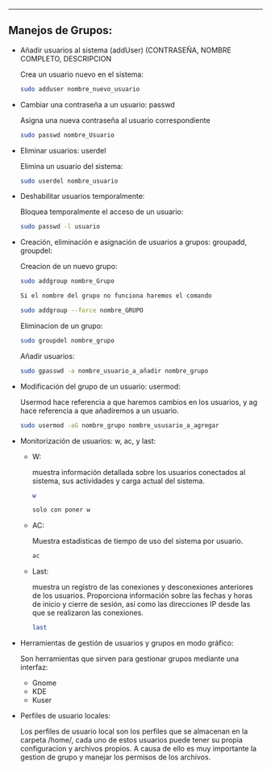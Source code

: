 
---
## Manejos de Grupos:

- Añadir usuarios al sistema (addUser) (CONTRASEÑA, NOMBRE COMPLETO, DESCRIPCION
    
    Crea un usuario nuevo en el sistema:
    
    ```bash
    sudo adduser nombre_nuevo_usuario
    ```
    
- Cambiar una contraseña a un usuario: passwd
    
    Asigna una nueva contraseña al usuario correspondiente
    
    ```bash
    sudo passwd nombre_Usuario
    ```
    
- Eliminar usuarios: userdel
    
    Elimina un usuario del sistema:
    
    ```bash
    sudo userdel nombre_usuario
    ```
    
- Deshabilitar usuarios temporalmente:
    
    Bloquea temporalmente el acceso de un usuario:
    
    ```bash
    sudo passwd -l usuario
    ```
    
- Creación, eliminación e asignación de usuarios a grupos: groupadd, groupdel:
    
    Creacion de un nuevo grupo:
    
    ```bash
    sudo addgroup nombre_Grupo
    
    Si el nombre del grupo no funciona haremos el comando
    
    sudo addgroup --force nombre_GRUPO
    ```
    
    Eliminacion de un grupo:
    
    ```bash
    sudo groupdel nombre_grupo
    ```
    
    Añadir usuarios:
    
    ```bash
    sudo gpasswd -a nombre_usuario_a_añadir nombre_grupo 
    ```
    
- Modificación del grupo de un usuario: usermod:
    
    Usermod hace referencia a que haremos cambios en los usuarios, y ag hace referencia a que añadiremos a un usuario.
    
    ```bash
    sudo usermod -aG nombre_grupo nombre_ususario_a_agregar
    ```
    
- Monitorización de usuarios: w, ac, y last:
    
    - W:
        
        muestra información detallada sobre los usuarios conectados al sistema, sus actividades y carga actual del sistema.
        
        ```bash
        w 
        
        solo con poner w
        ```
        
    - AC:
        
        Muestra estadísticas de tiempo de uso del sistema por usuario.
        
        ```bash
        ac
        ```
        
    - Last[]():
        
        muestra un registro de las conexiones y desconexiones anteriores de los usuarios. Proporciona información sobre las fechas y horas de inicio y cierre de sesión, así como las direcciones IP desde las que se realizaron las conexiones.
        
        ```bash
        last
        ```
        
- Herramientas de gestión de usuarios y grupos en modo gráfico:
    
    Son herramientas que sirven para gestionar grupos mediante una interfaz:
    
    - Gnome
    - KDE
    - Kuser
- Perfiles de usuario locales:
    
    Los perfiles de usuario local son los perfiles que se almacenan en la carpeta /home/, cada uno de estos usuarios puede tener su propia configuracion y archivos propios. A causa de ello es muy importante la gestion de grupo y manejar los permisos de los archivos.